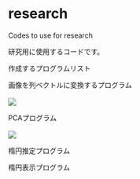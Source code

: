 # research
Codes to use for research

研究用に使用するコードです。


作成するプログラムリスト

画像を列ベクトルに変換するプログラム
<br><br>
<img src = "https://latex.codecogs.com/gif.latex?Picture&space;\rightarrow&space;\bf&space;x"/>

PCAプログラム 
<br><br>
<img src = "https://latex.codecogs.com/gif.latex?X(x_1,&space;x_2,&space;\cdots&space;,x_n)&space;\rightarrow&space;Y_{pca}(y_1,y_2)"/>

楕円推定プログラム



楕円表示プログラム

